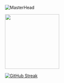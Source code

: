 ![MasterHead](https://user-images.githubusercontent.com/74038190/225813708-98b745f2-7d22-48cf-9150-083f1b00d6c9.gif)

<img height="180em" src="https://media.giphy.com/media/3ornk57KwDXf81rjWM/giphy.gif">
<p>
  <a href="https://git.io/streak-stats"><img src="https://github-readme-streak-stats.herokuapp.com?user=hishamabdalla&theme=tokyonight&date_format=j%2Fn%5B%2FY%5D" alt="GitHub Streak" /></a></p>



